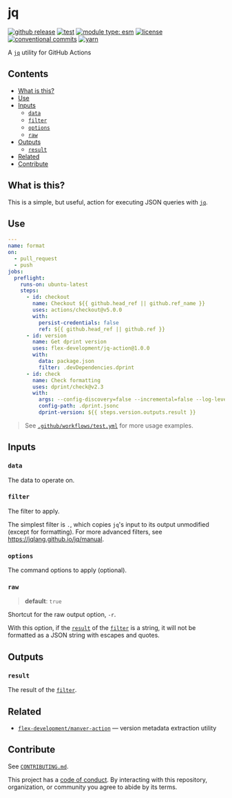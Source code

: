 # jq

[![github release](https://img.shields.io/github/v/release/flex-development/jq-action.svg?include_prereleases\&sort=semver)](https://github.com/flex-development/jq-action/releases/latest)
[![test](https://github.com/flex-development/jq-action/actions/workflows/test.yml/badge.svg)](https://github.com/flex-development/jq-action/actions/workflows/test.yml)
[![module type: esm](https://img.shields.io/badge/module%20type-esm-brightgreen)](https://github.com/voxpelli/badges-cjs-esm)
[![license](https://img.shields.io/github/license/flex-development/jq-action.svg)](LICENSE.md)
[![conventional commits](https://img.shields.io/badge/-conventional%20commits-fe5196?logo=conventional-commits\&logoColor=ffffff)](https://conventionalcommits.org)
[![yarn](https://img.shields.io/badge/-yarn-2c8ebb?style=flat\&logo=yarn\&logoColor=ffffff)](https://yarnpkg.com)

A [`jq`][jq] utility for GitHub Actions

## Contents

- [What is this?](#what-is-this)
- [Use](#use)
- [Inputs](#inputs)
  - [`data`](#data)
  - [`filter`](#filter)
  - [`options`](#options)
  - [`raw`](#raw)
- [Outputs](#outputs)
  - [`result`](#result)
- [Related](#related)
- [Contribute](#contribute)

## What is this?

This is a simple, but useful, action for executing JSON queries with [`jq`][jq].

## Use

```yaml
---
name: format
on:
  - pull_request
  - push
jobs:
  preflight:
    runs-on: ubuntu-latest
    steps:
      - id: checkout
        name: Checkout ${{ github.head_ref || github.ref_name }}
        uses: actions/checkout@v5.0.0
        with:
          persist-credentials: false
          ref: ${{ github.head_ref || github.ref }}
      - id: version
        name: Get dprint version
        uses: flex-development/jq-action@1.0.0
        with:
          data: package.json
          filter: .devDependencies.dprint
      - id: check
        name: Check formatting
        uses: dprint/check@v2.3
        with:
          args: --config-discovery=false --incremental=false --log-level=info
          config-path: .dprint.jsonc
          dprint-version: ${{ steps.version.outputs.result }}
```

> See [`.github/workflows/test.yml`](.github/workflows/test.yml) for more usage examples.

## Inputs

### `data`

The data to operate on.

### `filter`

The filter to apply.

The simplest filter is `.`, which copies `jq`'s input to its output unmodified (except for formatting).
For more advanced filters, see <https://jqlang.github.io/jq/manual>.

### `options`

The command options to apply (optional).

### `raw`

> **default**: `true`

Shortcut for the raw output option, `-r`.

With this option, if the [`result`](#result) of the [`filter`](#filter) is a string, it will not be formatted as a JSON
string with escapes and quotes.

## Outputs

### `result`

The result of the [`filter`](#filter).

## Related

- [`flex-development/manver-action`][manver-action] — version metadata extraction utility

## Contribute

See [`CONTRIBUTING.md`](CONTRIBUTING.md).

This project has a [code of conduct](./CODE_OF_CONDUCT.md). By interacting with this repository, organization, or
community you agree to abide by its terms.

[jq]: https://jqlang.github.io/jq

[manver-action]: https://github.com/flex-development/manver-action
